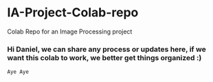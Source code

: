 # IA-Project-Colab-repo
Colab Repo for an Image Processing project


### Hi Daniel, we can share any process or updates here, if we want this colab to work, we better get things organized :)

`Aye Aye`
